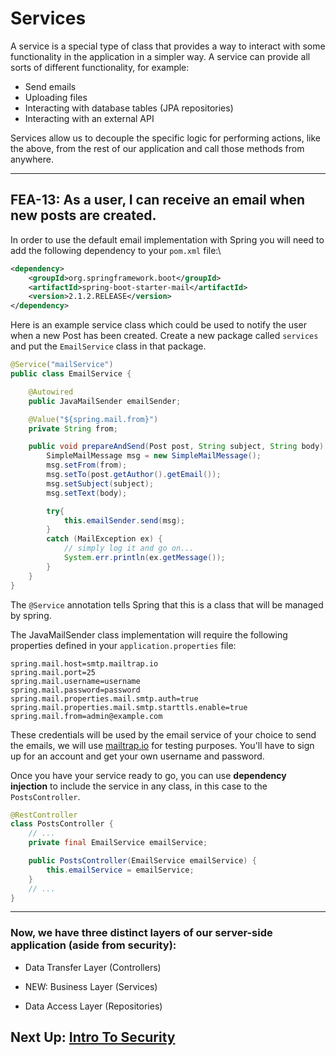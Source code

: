 # Services

A service is a special type of class that provides a way to interact with some
functionality in the application in a simpler way. A service can provide all
sorts of different functionality, for example:

- Send emails
- Uploading files
- Interacting with database tables (JPA repositories)
- Interacting with an external API

Services allow us to decouple the specific logic for performing actions, like the
above, from the rest of our application and call those methods from anywhere.


---
## FEA-13: As a user, I can receive an email when new posts are created.
In order to use the default email implementation with Spring you will need to add the following dependency to your `pom.xml` file:\

```xml
<dependency>
    <groupId>org.springframework.boot</groupId>
    <artifactId>spring-boot-starter-mail</artifactId>
    <version>2.1.2.RELEASE</version>
</dependency>
```

Here is an example service class which could be used to notify the user when a new Post has been created. Create a new package called `services` and put the `EmailService` class in that package.

```java
@Service("mailService")
public class EmailService {

    @Autowired
    public JavaMailSender emailSender;

    @Value("${spring.mail.from}")
    private String from;

    public void prepareAndSend(Post post, String subject, String body) {
        SimpleMailMessage msg = new SimpleMailMessage();
        msg.setFrom(from);
        msg.setTo(post.getAuthor().getEmail());
        msg.setSubject(subject);
        msg.setText(body);

        try{
            this.emailSender.send(msg);
        }
        catch (MailException ex) {
            // simply log it and go on...
            System.err.println(ex.getMessage());
        }
    }
}
```

The `@Service` annotation tells Spring that this is a class that will be managed
by spring.

The JavaMailSender class implementation will require the following properties defined in your `application.properties` file:

```text
spring.mail.host=smtp.mailtrap.io
spring.mail.port=25
spring.mail.username=username
spring.mail.password=password
spring.mail.properties.mail.smtp.auth=true
spring.mail.properties.mail.smtp.starttls.enable=true
spring.mail.from=admin@example.com 
```
These credentials will be used by the email service of your choice to send the emails, we will use [mailtrap.io](https://mailtrap.io) for testing purposes. You'll have to sign up for an account and get your own username and password.

Once you have your service ready to go, you can use **dependency injection** to include the service in any class, in this case to the `PostsController`.


```java
@RestController
class PostsController {
    // ...
    private final EmailService emailService;

    public PostsController(EmailService emailService) {
        this.emailService = emailService;
    }
    // ...
}
```


---
### Now, we have three distinct layers of our server-side application (aside from security):

- Data Transfer Layer (Controllers)
  

- NEW: Business Layer (Services)
  

- Data Access Layer (Repositories)


## Next Up: [Intro To Security](../v-security/18-intro-to-security.md)


